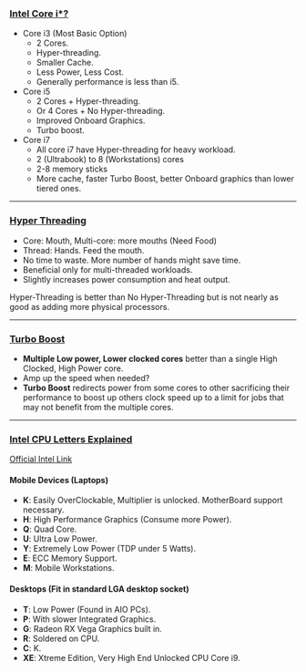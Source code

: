 ### [Intel Core i*?](https://www.youtube.com/watch?v=GLSPub4ydiM)

- Core i3 (Most Basic Option)
    + 2 Cores.
    + Hyper-threading.
    + Smaller Cache.
    + Less Power, Less Cost.
    + Generally performance is less than i5.
- Core i5
    + 2 Cores + Hyper-threading.
    + Or 4 Cores + No Hyper-threading.
    + Improved Onboard Graphics.
    + Turbo boost.
- Core i7
    + All core i7 have Hyper-threading for heavy workload.
    + 2 (Ultrabook) to 8 (Workstations) cores
    + 2-8 memory sticks
    + More cache, faster Turbo Boost, better Onboard graphics than lower tiered ones.

---

### [Hyper Threading](https://www.youtube.com/watch?v=wnS50lJicXc)

+ Core: Mouth, Multi-core: more mouths (Need Food)
+ Thread: Hands. Feed the mouth.
+ No time to waste. More number of hands might save time.
+ Beneficial only for multi-threaded workloads.
+ Slightly increases power consumption and heat output.

Hyper-Threading is better than No Hyper-Threading but is not nearly as good as adding more physical processors.

---

### [Turbo Boost](https://www.youtube.com/watch?v=H4ryOzIZvpQ)

- **Multiple Low power, Lower clocked cores** better than a single High Clocked, High Power core.
- Amp up the speed when needed?
- **Turbo Boost** redirects power from some cores to other sacrificing their performance to boost up others clock speed up to a limit for jobs that may not benefit from the multiple cores.

---

### [Intel CPU Letters Explained](https://www.youtube.com/watch?v=4a9DBU4sROA)

[Official Intel Link](https://www.intel.ca/content/www/ca/en/processors/processor-numbers.html)

#### Mobile Devices (Laptops)
- **K**: Easily OverClockable, Multiplier is unlocked. MotherBoard support necessary.
- **H**: High Performance Graphics (Consume more Power).
- **Q**: Quad Core.
- **U**: Ultra Low Power.
- **Y**: Extremely Low Power (TDP under 5 Watts).
- **E**: ECC Memory Support.
- **M**: Mobile Workstations.

#### Desktops (Fit in standard LGA desktop socket)
- **T**: Low Power (Found in AIO PCs).
- **P**: With slower Integrated Graphics.
- **G**: Radeon RX Vega Graphics built in.
- **R**: Soldered on CPU.
- **C**: K.
- **XE**: Xtreme Edition, Very High End Unlocked CPU Core i9.
